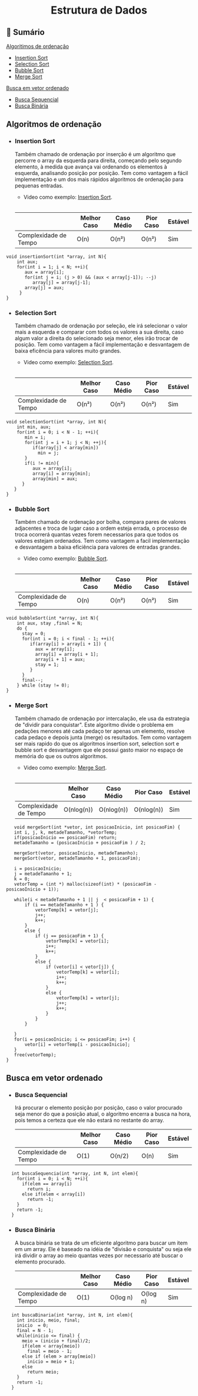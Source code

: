 <h1 align="center">
  Estrutura de Dados
</h1> 

## :scroll:  Sumário
[Algoritimos de ordenação](algoritmos-de-ordenação)
  - [Insertion Sort](Insertion-Sort)
  - [Selection Sort](Selection-Sort)
  - [Bubble Sort](Bubble-Sort)
  - [Merge Sort](merge-Sort)
  
[Busca em vetor ordenado]()
  - [Busca Sequencial]()
  - [Busca Binária]()

  ## Algoritmos de ordenação
   - ### Insertion Sort
        Também chamado de ordenação por inserção é um algoritmo que percorre o array da esquerda para direita, começando pelo       segundo elemento, à medida que avança
      vai ordenando os elementos à esquerda, analisando posição por posição. Tem como vantagem a fácil implementação e um dos       mais rápidos algoritmos de ordenação
      para pequenas entradas. 
      
      - Video como exemplo: [Insertion Sort](https://www.youtube.com/watch?v=ROalU379l3U).
      </br>
      
      |                     |Melhor Caso | Caso Médio | Pior Caso | Estável |
      |---------------------|------------|------------|-----------|---------|
      |Complexidade de Tempo|     O(n)   |    O(n²)  |   O(n²)    |   Sim   |
      
```
void insertionSort(int *array, int N){ 
    int aux;
    for(int i = 1; i < N; ++i){
       aux = array[i];
       for(int j = i; (j > 0) && (aux < array[j-1]); --j)
          array[j] = array[j-1];
       array[j] = aux;
     }
}
```

  - ### Selection Sort
      Também chamado de ordenação por seleção, ele irá selecionar o valor mais a esquerda e comparar com todos os valores a sua direita, 
      caso algum valor a direita do selecionado seja menor, eles irão trocar de posição. Tem como vantagem a fácil implementação 
      e desvantagem de baixa eficência para valores muito grandes.
      
      - Video como exemplo: [Selection Sort](https://www.youtube.com/watch?v=Ns4TPTC8whw).
      </br>

      |                     |Melhor Caso | Caso Médio | Pior Caso |  Estável  |
      |---------------------|------------|------------|-----------|-----------|
      |Complexidade de Tempo|     O(n²)   |    O(n²)  |   O(n²)   |   Sim     |


```
void selectionSort(int *array, int N){ 
    int min, aux;
    for(int i = 0; i < N - 1; ++i){
       min = i;
       for(int j = i + 1; j < N; ++j){
          if(array[j] < array[min])
            min = j;
       }
       if(i != min){
          aux = array[i];
          array[i] = array[min];
          array[min] = aux;
      }
   }
}
```
  - ### Bubble Sort
    Também chamado de ordenação por bolha, compara pares de valores adjacentes e troca de lugar caso a ordem esteja errada, o    processo de troca ocorrerá quantas vezes forem necessarios para que todos os valores estejam ordenados. Tem como vantagem    a facil implementação e desvantagem a baixa eficiência para valores de entradas grandes.
   
      - Video como exemplo: [Bubble Sort](https://www.youtube.com/watch?v=lyZQPjUT5B4).
      </br>

      |                     |Melhor Caso | Caso Médio | Pior Caso |  Estável |
      |---------------------|------------|------------|-----------|----------|
      |Complexidade de Tempo|     O(n)   |    O(n²)   |   O(n²)   |   Sim    |
      
      
```
void bubbleSort(int *array, int N){ 
    int aux, stay ,final = N;
    do {
      stay = 0;
      for(int i = 0; i < final - 1; ++i){
         if(array[i] > array[i + 1]) {
           aux = array[i];
           array[i] = array[i + 1];
           array[i + 1] = aux;
           stay = 1;
         }
      }
      final--;
    } while (stay != 0);
}
```
  - ### Merge Sort
     Também chamado de ordenação por intercalação, ele usa da estrategia de "dividir para conquistar". Este algoritmo divide o problema em pedações menores até cada pedaço ter apenas um elemento, resolve cada pedaço e depois junta (merge) os resultados. Tem como vantagem ser mais rapido do que os algoritmos insertion sort, selection sort e bubble sort e desvantagem que ele possui gasto maior no espaço de memória do que os outros algoritmos.

      - Video como exemplo: [Merge Sort](https://www.youtube.com/watch?v=XaqR3G_NVoo).
      </br>

      |                     |Melhor Caso | Caso Médio | Pior Caso |  Estável |
      |---------------------|------------|------------|-----------|----------|
      |Complexidade de Tempo| O(nlog(n)) | O(nlog(n)) |O(nlog(n)) |    Sim   |
      
 ```  
    void mergeSort(int *vetor, int posicaoInicio, int posicaoFim) {
    int i, j, k, metadeTamanho, *vetorTemp;
    if(posicaoInicio == posicaoFim) return;
    metadeTamanho = (posicaoInicio + posicaoFim ) / 2;

    mergeSort(vetor, posicaoInicio, metadeTamanho);
    mergeSort(vetor, metadeTamanho + 1, posicaoFim);

    i = posicaoInicio;
    j = metadeTamanho + 1;
    k = 0;
    vetorTemp = (int *) malloc(sizeof(int) * (posicaoFim - posicaoInicio + 1));

    while(i < metadeTamanho + 1 || j  < posicaoFim + 1) {
        if (i == metadeTamanho + 1 ) { 
            vetorTemp[k] = vetor[j];
            j++;
            k++;
        }
        else {
            if (j == posicaoFim + 1) {
                vetorTemp[k] = vetor[i];
                i++;
                k++;
            }
            else {
                if (vetor[i] < vetor[j]) {
                    vetorTemp[k] = vetor[i];
                    i++;
                    k++;
                }
                else {
                    vetorTemp[k] = vetor[j];
                    j++;
                    k++;
                }
            }
        }

    }
    for(i = posicaoInicio; i <= posicaoFim; i++) {
        vetor[i] = vetorTemp[i - posicaoInicio];
    }
    free(vetorTemp);
}
```
  ## Busca em vetor ordenado 
  - ### Busca Sequencial
    Irá procurar o elemento posição por posição, caso o valor procurado seja menor do que a posição atual, o  algoritmo encerra a busca na hora, pois temos a certeza que ele não estará no restante do array. 

  
      |                     |Melhor Caso | Caso Médio | Pior Caso |  Estável |
      |---------------------|------------|------------|-----------|----------|
      |Complexidade de Tempo|       O(1) |   O(n/2)   |  O(n) |    Sim   |
  
  
``` 
  int buscaSequencia(int *array, int N, int elem){
    for(int i = 0; i < N; ++i){
      if(elem == array[i)
        return i;
      else if(elem < array[i])
        return -1;
    }
    return -1;
  }
```

  - ### Busca Binária
    A busca binária se trata de um eficiente algoritmo para buscar um item em um array. Ele é baseado na idéia de "divisão e conquista" ou seja ele irá dividir o array ao meio quantas vezes por necessario até buscar o elemento procurado.
    
    
      |                     |Melhor Caso | Caso Médio | Pior Caso |  Estável |
      |---------------------|------------|------------|-----------|----------|
      |Complexidade de Tempo|       O(1) | O(log n)   |  O(log n) |    Sim   |

``` 
  int buscaBinaria(int *array, int N, int elem){
    int inicio, meio, final;
    inicio  = 0;
    final = N - 1;
    while(inicio <= final) {
      meio = (inicio + final)/2;
      if(elem < array[meio])
        final = meio - 1;
      else if (elem > array[meio])
        inicio = meio + 1;
      else
        return meio;
    }
    return -1;
  }
```

